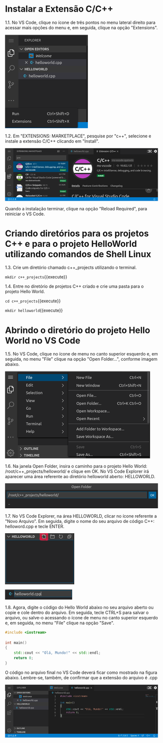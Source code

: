 # Instalar a Extensão C/C++

1.1. No VS Code, clique no ícone de três pontos no menu lateral direito para acessar mais opções do menu e, em seguida, clique na opção "Extensions".

![VS Code Menu Extensions](./assets/VSCode_menu_Extensions.png)

1.2. Em "EXTENSIONS: MARKETPLACE", pesquise por "c++", selecione e instale a extensão C/C++ clicando em "Install".

![VS Code Menu Extensions](./assets/VSCode_C++_Extension_install.png)

Quando a instalação terminar, clique na opção "Reload Required", para reiniciar o VS Code.

# Criando diretórios para os projetos C++ e para o projeto HelloWorld utilizando comandos de Shell Linux

1.3. Crie um diretório chamado c++_projects utilizando o terminal.

`mkdir c++_projects`{{execute}}

1.4. Entre no diretório de projetos C++ criado e crie uma pasta para o projeto Hello World.

`cd c++_projects`{{execute}}

`mkdir helloworld`{{execute}}

# Abrindo o diretório do projeto Hello World no VS Code

1.5. No VS Code, clique no ícone de menu no canto superior esquerdo e, em seguida, no menu "File" clique na opção "Open Folder...", conforme imagem abaixo.

![VS Code Open Folder Menu](./assets/VSCode_menu_openfolder.png)

1.6. Na janela Open Folder, insira o caminho para o projeto Hello World: /root/c++_projects/helloworld/ e clique em OK. No VS Code Explorer irá aparecer uma área referente ao diretório helloworld aberto: HELLOWORLD.

![VS Code Open Folder Hello World Path](./assets/VSCode_openfolder_helloworld_path.png)

1.7. No VS Code Explorer, na área HELLOWORLD, clicar no ícone referente a "Novo Arquivo". Em seguida, digite o nome do seu arquivo de código C++: helloword.cpp e tecle ENTER.

![VS Code Explorer HELLOWORLD New File](./assets/VSCode_helloworld_project_new_file.png)

![VS Code Explorer HELLOWORLD File Name](./assets/VSCode_helloworld_cpp_name.png)

1.8. Agora, digite o código do Hello World abaixo no seu arquivo aberto ou copie e cole dentro do arquivo. Em seguida, tecle CTRL+S para salvar o arquivo, ou salve-o acessando o ícone de menu no canto superior esquerdo e, em seguida, no menu "File" clique na opção "Save".

```cpp
#include <iostream>

int main()
{
    std::cout << "Olá, Mundo!" << std::endl;
    return 0;
}
``` 

O código no arquivo final no VS Code deverá ficar como mostrado na figura abaixo. Lembre-se, também, de confirmar que a extensão do arquivo é .cpp

![VS Code helloworl cpp file](./assets/VSCode_helloworld_cpp.png)

